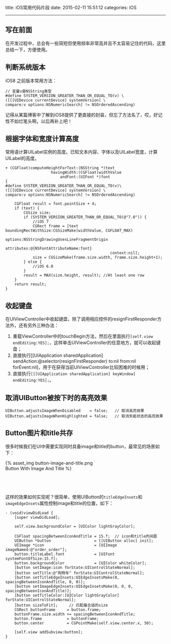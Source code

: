 title: iOS常用代码片段
date: 2015-02-11 15:51:12
categories: iOS

---

## 写在前面

在开发过程中，总会有一些简短但使用频率非常高并且不太容易记住的代码，这里总结一下，方便使用。

## 判断系统版本

iOS8 之前版本常用方法：

```objc
// 变量v是NSString类型
#define SYSTEM_VERSION_GREATER_THAN_OR_EQUAL_TO(v) \
([[[UIDevice currentDevice] systemVersion] \
compare:v options:NSNumericSearch] != NSOrderedAscending)
```

记得从某篇博客中了解到iOS8提供了更直接的封装，但忘了方法名了，哎，好记性不如烂笔头啊，以后再补上吧！

## 根据字体和宽度计算高度

常用语计算UILabel实例的高度。已知文本内容、字体以及UILabel宽度，计算UILabel的高度。

```objc
+ (CGFloat)computeHeightForText:(NSString *)text
                    havingWidth:(CGFloat)widthValue
                        andFont:(UIFont *)font
{
#define SYSTEM_VERSION_GREATER_THAN_OR_EQUAL_TO(v)\
([[[UIDevice currentDevice] systemVersion] \
compare:v options:NSNumericSearch] != NSOrderedAscending)
    
    CGFloat result = font.pointSize + 4;
    if (text) {
        CGSize size;
        if (SYSTEM_VERSION_GREATER_THAN_OR_EQUAL_TO(@"7.0")) {
            //iOS 7
            CGRect frame = [text boundingRectWithSize:CGSizeMake(widthValue, CGFLOAT_MAX)
                                              options:NSStringDrawingUsesLineFragmentOrigin
                                           attributes:@{NSFontAttributeName:font}
                                              context:nil];
            size = CGSizeMake(frame.size.width, frame.size.height+1);
        } else {
            //iOS 6.0
        }
        result = MAX(size.height, result); //At least one row
    }
    return result;
}
```

## 收起键盘

在UIViewController中收起键盘，除了调用相应控件的resignFirstResponder方法外，还有另外三种办法：

1. 重载ViewController中的touchBegin方法，然后在里面执行`[self.view endEditing:YES];`，这样单击UIViewController的任意地方，就可以收起键盘；
2. 直接执行[[UIApplication sharedApplication] sendAction:@selector(resignFirstResponder) to:nil from:nil forEvent:nil]，用于在获得当前UIViewController比较困难的时候用；
3. 直接执行`[[[UIApplication sharedApplication] keyWindow] endEditing:YES];`。

## 取消UIButton被按下时的高亮效果

```objc
UIButton.adjustsImageWhenDisabled    = false;   // 取消高亮效果
UIButton.adjustsImageWhenHighlighted = false;   // 取消失能状态的高亮效果
```

## Button图片和title共存

很多时候我们在UI中需要实现同时具备image和title的button，最常见的场景如下：

<div class="imagediv" style="width: 320px; height: 90px">{% asset_img button-image-and-title.png Button With Image And Title %}</div>

这样的效果如何实现呢？很简单，使用UIButton的`titleEdgeInsets`和`imageEdgeInsets`属性控制image和title的位置，如下：

```objc
- (void)viewDidLoad {
    [super viewDidLoad];
    
    self.view.backgroundColor = [UIColor lightGrayColor];
    
    CGFloat spacingBetweenIconAndTitle = 15.f;  // icon和title的间距
    UIButton *button                   = [[UIButton alloc] init];
    UIImage *icon                      = [UIImage imageNamed:@"order_order"];
    button.titleLabel.font             = [UIFont systemFontOfSize:15.f];
    button.backgroundColor             = [UIColor whiteColor];
    [button setImage:icon forState:UIControlStateNormal];
    [button setTitle:@"购物车" forState:UIControlStateNormal];
    [button setTitleEdgeInsets:UIEdgeInsetsMake(0, spacingBetweenIconAndTitle, 0, 0)];
    [button setImageEdgeInsets:UIEdgeInsetsMake(0, 0, 0, spacingBetweenIconAndTitle)];
    [button setTitleColor:[UIColor lightGrayColor] forState:UIControlStateNormal];
    [button sizeToFit];     // 匹配最合适的size
    CGRect buttonFrame     = button.frame;
    buttonFrame.size.width += spacingBetweenIconAndTitle;
    button.frame           = buttonFrame;
    button.center          = CGPointMake(self.view.center.x, 50);
    
    [self.view addSubview:button];
}
```